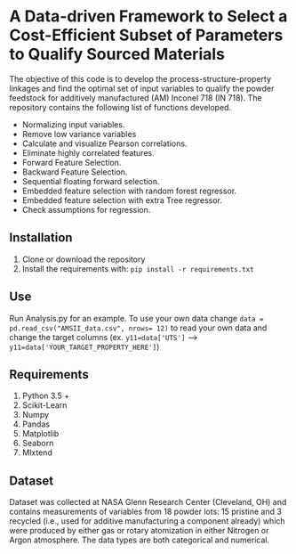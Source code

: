 # A Data-driven Framework to Select a Cost-Efficient Subset of Parameters to Qualify Sourced Materials

The objective of this code is to develop the process-structure-property linkages and find the optimal set of input variables to qualify the powder feedstock for additively manufactured (AM) Inconel 718 (IN 718). The repository contains the following list of functions developed.

-  Normalizing input variables.
-   Remove low variance variables
-   Calculate and visualize Pearson correlations.
-   Eliminate highly correlated features.
-   Forward Feature Selection.
-   Backward Feature Selection.
-   Sequential floating forward selection.
-   Embedded feature selection with random forest regressor.
-   Embedded feature selection with extra Tree regressor.
-   Check assumptions for regression.

## Installation
1. Clone or download the repository
2. Install the requirements with: `pip install -r requirements.txt`

## Use
Run Analysis.py for an example. To use your own data change `data = pd.read_csv("AMSII_data.csv", nrows= 12)` to read your own data and change the target columns (ex. `y11=data['UTS']` --> `y11=data['YOUR_TARGET_PROPERTY_HERE']`)

## Requirements

1.  Python 3.5 +
2.  Scikit-Learn
3.  Numpy
4.  Pandas
5.  Matplotlib
6.  Seaborn
7.  Mlxtend

## Dataset
Dataset was collected at NASA Glenn Research Center (Cleveland, OH) and contains measurements of variables from 18 powder lots: 15 pristine and 3 recycled (i.e., used for additive manufacturing a component already) which were produced by either gas or rotary atomization in either Nitrogen or Argon atmosphere. The data types are both categorical and numerical.
